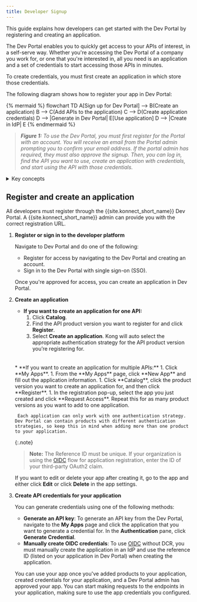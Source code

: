 ```yaml
---
title: Developer Signup
---
```


This guide explains how developers can get started with the Dev Portal by registering and creating an application. 

The Dev Portal enables you to quickly get access to your APIs of interest, in a self-serve way. 
Whether you're accessing the Dev Portal of a company you work for, or one that you're interested in, all you need is an application and a set of credentials to start accessing those APIs in minutes.

To create credentials, you must first create an application in which store those credentials.

The following diagram shows how to register your app in Dev Portal:

{% mermaid %}
flowchart TD
    A[Sign up for Dev Portal] --> B(Create an application)
    B --> C(Add APIs to the application)
    C --> D(Create application credentials)
    D --> |Generate in Dev Portal| E[Use application] 
    D --> |Create in IdP| E
{% endmermaid %}

> _**Figure 1:** To use the Dev Portal, you must first register for the Portal with an account. You will receive an email from the Portal admin prompting you to confirm your email address. If the portal admin has required, they must also approve the signup. Then, you can log in, find the API you want to use, create an application with credentials, and start using the API with those credentials._

<details><summary>Key concepts</summary>

{% capture konnect_concepts %}
**Application:** An application enables you to register for APIs in the Dev Portal. For ease of use, you can create applications that consume multiple APIs. After creating the application, you can create a single credential that consumes all the APIs that application is registered for. If you're unable to register more than one API to an application, be sure to check that the authentication strategies of those APIs are the same.

**Application credentials:** Credentials authorize you to access an application. You can generate credentials automatically, or manage them manually through an Identity Provider (IdP), like OIDC.

**Developer Portal:** Using the Dev Portal, you can browse and search API documentation, test API endpoints, manage your own credentials, and view your API consumption in the Analytics page.
{% endcapture %}

{{ konnect_concepts | markdownify }}

</details>

## Register and create an application

All developers must register through the {{site.konnect_short_name}} Dev Portal. A {{site.konnect_short_name}} admin can provide you with the correct registration URL.

1. **Register or sign in to the developer platform**
    
    Navigate to Dev Portal and do one of the following:
    * Register for access by navigating to the Dev Portal and creating an account.
    * Sign in to the Dev Portal with single sign-on (SSO).

    Once you're approved for access, you can create an application in Dev Portal.

1. **Create an application**
    
    * **If you want to create an application for one API:** 
        1. Click **Catalog**. 
        1. Find the API product version you want to register for and click **Register**. 
        1. Select **Create an application**. Kong will auto select the appropriate authentication strategy for the API product version you’re registering for.
    <br>
    <br>
    * **If you want to create an application for multiple APIs:** 
        1. Click **My Apps**. 
        1. From the **My Apps** page, click **New App** and fill out the application information. 
        1. Click **Catalog**, click the product version you want to create an application for, and then click **Register**.
        1. In the registration pop-up, select the app you just created and click **Request Access**. Repeat this for as many product versions as you want to add to one application.

        Each application can only work with one authentication strategy. Dev Portal can contain products with different authentication strategies, so keep this in mind when adding more than one product to your application.
    
    {:.note}
    > **Note:** The Reference ID must be unique. If your organization is using the [OIDC](/dev-portal/applications/enable-app-reg#oidc-flow) flow for application registration, enter the ID of your third-party OAuth2 claim.

    If you want to edit or delete your app after creating it, go to the app and either click **Edit** or click **Delete** in the app settings. 

1. **Create API credentials for your application**
    
    You can generate credentials using one of the following methods:
    
    * **Generate an API key**: To generate an API key from the Dev Portal, navigate to the **My Apps** page and click the application that you want to generate a credential for. In the **Authentication** pane, click **Generate Credential**.  
    * **Manually create OIDC credentials**: To use [OIDC](/dev-portal/applications/enable-app-reg#oidc-flow) without DCR, you must manually create the application in an IdP and use the reference ID (listed on your application in Dev Portal) when creating the application.

    You can use your app once you've added products to your application, created credentials for your application, and a Dev Portal admin has approved your app. You can start making requests to the endpoints in your application, making sure to use the app credentials you configured.

